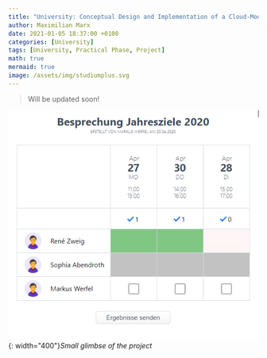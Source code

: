 ```yaml
---
title: "University: Conceptual Design and Implementation of a Cloud-Module for schedule planning with CRM integration"
author: Maximilian Marx
date: 2021-01-05 18:37:00 +0100
categories: [University]
tags: [University, Practical Phase, Project]
math: true
mermaid: true
image: /assets/img/studiumplus.svg
---
```


> Will be updated soon!

![img-description](/assets/img/university-3rd-practical-phas.gif){: width="400"}_Small glimbse of the project_


